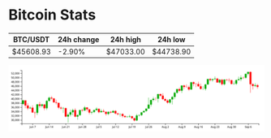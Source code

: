 # Bitcoin Stats

BTC/USDT|24h change|24h high|24h low|
|---|---|---|---|
|$45608.93|-2.90%|$47033.00|$44738.90|

<img src="./chart.svg">
